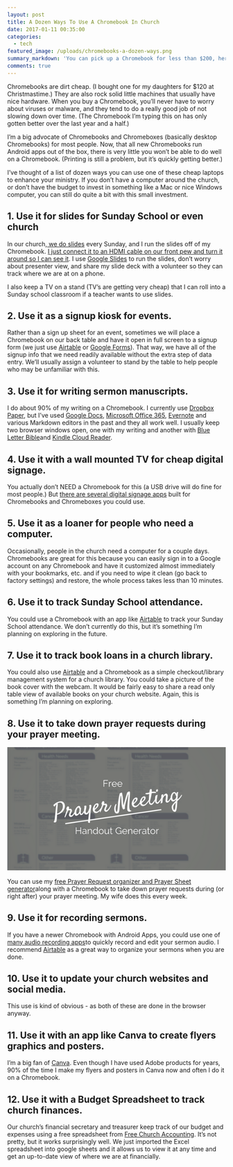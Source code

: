 ```yaml
---
layout: post
title: A Dozen Ways To Use A Chromebook In Church
date: 2017-01-11 00:35:00
categories:
  - tech
featured_image: /uploads/chromebooks-a-dozen-ways.png
summary_markdown: 'You can pick up a Chromebook for less than $200, here are a dozen ways to use one in church.'
comments: true
---
```



Chromebooks are dirt cheap. (I bought one for my daughters for $120 at Christmastime.) They are also rock solid little machines that usually have nice hardware. When you buy a Chromebook, you’ll never have to worry about viruses or malware, and they tend to do a really good job of not slowing down over time. (The Chromebook I’m typing this on has only gotten better over the last year and a half.)

I’m a big advocate of Chromebooks and Chromeboxes (basically desktop Chromebooks) for most people. Now, that all new Chromebooks run Android apps out of the box, there is very little you won’t be able to do well on a Chromebook. (Printing is still a problem, but it’s quickly getting better.)

I’ve thought of a list of dozen ways you can use one of these cheap laptops to enhance your ministry. If you don’t have a computer around the church, or don’t have the budget to invest in something like a Mac or nice Windows computer, you can still do quite a bit with this small investment.

## 1. Use it for slides for Sunday School or even church

In our church,[ we do slides](/2016/11/15/the-simple-mindsets-that-lead-to-awesome-slides.html) every Sunday, and I run the slides off of my Chromebook. [I just connect it to an HDMI cable on our front pew and turn it around so I can see it](http://ryanhaydenwebsites.com/church/tech/2016/11/15/how-to-get-screens-in-your-church-for-less-than-900.html). I use [Google Slides](http://slides.google.com) to run the slides, don’t worry about presenter view, and share my slide deck with a volunteer so they can track where we are at on a phone.

I also keep a TV on a stand (TV’s are getting very cheap) that I can roll into a Sunday school classroom if a teacher wants to use slides.

## 2. Use it as a signup kiosk for events.

Rather than a sign up sheet for an event, sometimes we will place a Chromebook on our back table and have it open in full screen to a signup form (we just use [Airtable](http://airtable.com) or [Google Forms](https://www.google.com/forms/about/)). That way, we have all of the signup info that we need readily available without the extra step of data entry. We’ll usually assign a volunteer to stand by the table to help people who may be unfamiliar with this.

## 3. Use it for writing sermon manuscripts.

I do about 90% of my writing on a Chromebook. I currently use [Dropbox Paper](http://paper.dropbox.com), but I’ve used [Google Docs](http://docs.google.com), [Microsoft Office 365](http://microsoft.com/office), [Evernote](http://evernote.com) and various Markdown editors in the past and they all work well. I usually keep two browser windows open, one with my writing and another with [Blue Letter Bible](http://blueletterbible.com)and [Kindle Cloud Reader](http://read.amazon.com).

## 4. Use it with a wall mounted TV for cheap digital signage.

You actually don’t NEED a Chromebook for this (a USB drive will do fine for most people.) But [there are several digital signage apps](https://enterprise.google.com/chrome/digital-signage/) built for Chromebooks and Chromeboxes you could use.

## 5. Use it as a loaner for people who need a computer.

Occasionally, people in the church need a computer for a couple days. Chromebooks are great for this because you can easily sign in to a Google account on any Chromebook and have it customized almost immediately with your bookmarks, etc. and if you need to wipe it clean (go back to factory settings) and restore, the whole process takes less than 10 minutes.

## 6. Use it to track Sunday School attendance.

You could use a Chromebook with an app like [Airtable](http://airtable.com) to track your Sunday School attendance. We don’t currently do this, but it’s something I’m planning on exploring in the future.

## 7. Use it to track book loans in a church library.

You could also use [Airtable](http://airtable.com) and a Chromebook as a simple checkout/library management system for a church library. You could take a picture of the book cover with the webcam. It would be fairly easy to share a read only table view of available books on your church website. Again, this is something I’m planning on exploring.

## 8. Use it to take down prayer requests during your prayer meeting.

[![](/uploads/versions/generator-blog---x----560-315x---.png)](/prayer-meeting.html)

You can use my [free Prayer Request organizer and Prayer Sheet generator](http://ryanhaydenwebsites.com/prayer-meeting.html)along with a Chromebook to take down prayer requests during (or right after) your prayer meeting. My wife does this every week.

## 9. Use it for recording sermons.

If you have a newer Chromebook with Android Apps, you could use one of [many audio recording apps](http://www.androidauthority.com/best-voice-recorder-apps-for-android-615332/)to quickly record and edit your sermon audio. I recommend [Airtable](http://airtable.com) as a great way to organize your sermons when you are done.

## 10. Use it to update your church websites and social media.

This use is kind of obvious - as both of these are done in the browser anyway.

## 11. Use it with an app like Canva to create flyers graphics and posters.

I’m a big fan of [Canva](http://canva.com). Even though I have used Adobe products for years, 90% of the time I make my flyers and posters in Canva now and often I do it on a Chromebook.

## 12. Use it with a Budget Spreadsheet to track church finances.

Our church’s financial secretary and treasurer keep track of our budget and expenses using a free spreadsheet from [Free Church Accounting](http://www.freechurchaccounting.com/). It’s not pretty, but it works surprisingly well. We just imported the Excel spreadsheet into google sheets and it allows us to view it at any time and get an up-to-date view of where we are at financially.